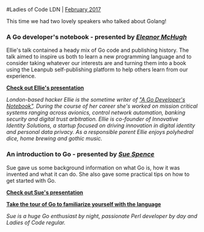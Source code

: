 #Ladies of Code LDN | [February 2017](https://www.meetup.com/Ladies-of-Code-UK/events/236921976/)

This time we had two lovely speakers who talked about Golang!


### A Go developer's notebook - presented by [_Eleanor McHugh_](https://twitter.com/feyeleanor)

Ellie's talk contained a heady mix of Go code and publishing history. The talk aimed to inspire us both to learn a new programming language and to consider taking whatever our interests are and turning them into a book using the Leanpub self-publishing platform to help others learn from our experience.

[**Check out Ellie's presentation**](http://www.slideshare.net/feyeleanor/finding-a-useful-outlet-for-my-many-adventures-in-go)

_London-based hacker Ellie is the sometime writer of ["A Go Developer's Notebook"](https://leanpub.com/GoNotebook). During the course of her career she's worked on mission critical systems ranging across avionics, control network automation, banking security and digital trust arbitration. Ellie is co-founder of Innovative Identity Solutions, a startup focused on driving innovation in digital identity and personal data privacy. As a responsible parent Ellie enjoys polyhedral dice, home brewing and gothic music._


### An introduction to Go - presented by [_Sue Spence_](https://twitter.com/virtualsue)

Sue gave us some background information on what Go is, how it was invented and what it can do. She also gave some practical tips on how to get started with Go.

[**Check out Sue's presentation**](https://docs.google.com/presentation/d/1Pf-ldRmLv2aaNKS2nsajBO90MpyR7YH-ZUD1FhLcK4c/edit?ts=58a5b53d#slide=id.gcb9a0b074_1_0)

[**Take the tour of Go to familiarize yourself with the language**](https://tour.golang.org/welcome/1)

_Sue is a huge Go enthusiast by night, passionate Perl developer by day and Ladies of Code regular._

